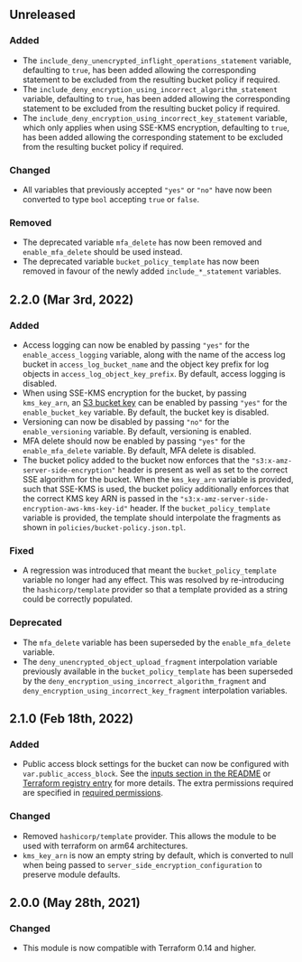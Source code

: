 ## Unreleased

### Added

* The `include_deny_unencrypted_inflight_operations_statement` variable, 
  defaulting to `true`, has been added allowing the corresponding statement to
  be excluded from the resulting bucket policy if required.
* The `include_deny_encryption_using_incorrect_algorithm_statement` variable,
  defaulting to `true`, has been added allowing the corresponding statement to
  be excluded from the resulting bucket policy if required.
* The `include_deny_encryption_using_incorrect_key_statement` variable, which
  only applies when using SSE-KMS encryption, defaulting to `true`, has been 
  added allowing the corresponding statement to be excluded from the resulting
  bucket policy if required.

### Changed

* All variables that previously accepted `"yes"` or `"no"` have now been
  converted to type `bool` accepting `true` or `false`.

### Removed

* The deprecated variable `mfa_delete` has now been removed and 
  `enable_mfa_delete` should be used instead.
* The deprecated variable `bucket_policy_template` has now been removed in
  favour of the newly added `include_*_statement` variables.

## 2.2.0 (Mar 3rd, 2022)

### Added

* Access logging can now be enabled by passing `"yes"` for the 
  `enable_access_logging` variable, along with the name of the access log 
  bucket in `access_log_bucket_name` and the object key prefix for log objects 
  in `access_log_object_key_prefix`. By default, access logging is disabled.
* When using SSE-KMS encryption for the bucket, by passing `kms_key_arn`, an 
  [S3 bucket key][4] can be enabled by passing `"yes"` for the 
  `enable_bucket_key` variable. By default, the bucket key is disabled.
* Versioning can now be disabled by passing `"no"` for the `enable_versioning`
  variable. By default, versioning is enabled.
* MFA delete should now be enabled by passing `"yes"` for the
  `enable_mfa_delete` variable. By default, MFA delete is disabled.
* The bucket policy added to the bucket now enforces that the 
  `"s3:x-amz-server-side-encryption"` header is present as well as set to the 
  correct SSE algorithm for the bucket. When the `kms_key_arn` variable is
  provided, such that SSE-KMS is used, the bucket policy additionally enforces
  that the correct KMS key ARN is passed in the 
  `"s3:x-amz-server-side-encryption-aws-kms-key-id"` header. If the 
  `bucket_policy_template` variable is provided, the template should 
  interpolate the fragments as shown in `policies/bucket-policy.json.tpl`.

### Fixed

* A regression was introduced that meant the `bucket_policy_template` variable 
  no longer had any effect. This was resolved by re-introducing the
  `hashicorp/template` provider so that a template provided as a string could
  be correctly populated. 

### Deprecated

* The `mfa_delete` variable has been superseded by the `enable_mfa_delete`
  variable.
* The `deny_unencrypted_object_upload_fragment` interpolation variable 
  previously available in the `bucket_policy_template` has been superseded by
  the `deny_encryption_using_incorrect_algorithm_fragment` and
  `deny_encryption_using_incorrect_key_fragment` interpolation variables.

## 2.1.0 (Feb 18th, 2022)

### Added

* Public access block settings for the bucket can now be configured with
  `var.public_access_block`. See the [inputs section in the README][3] or 
  [Terraform registry entry][2] for more details. The extra permissions required
  are specified in [required permissions][1].

### Changed

* Removed `hashicorp/template` provider. This allows the module to be used with
  terraform on arm64 architectures.
* `kms_key_arn` is now an empty string by default, which is converted to null
  when being passed to `server_side_encryption_configuration` to preserve module
  defaults.

## 2.0.0 (May 28th, 2021)

### Changed

* This module is now compatible with Terraform 0.14 and higher.

[1]: https://github.com/infrablocks/terraform-aws-encrypted-bucket#required-permissions "Required permissions"
[2]: https://registry.terraform.io/modules/infrablocks/encrypted-bucket/aws/latest "Terraform registry entry"
[3]: https://github.com/infrablocks/terraform-aws-encrypted-bucket#inputs "Inputs section in README"
[4]: https://docs.aws.amazon.com/AmazonS3/latest/userguide/bucket-key.html "S3 bucket keys documentation"